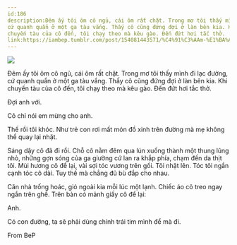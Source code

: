 ```yaml
---
id:186
description:Đêm ấy tôi ôm cô ngủ, cái ôm rất chặt. Trong mơ tôi thấy mình đi lạc đường,
cứ quanh quẩn ở một ga tàu vắng. Thấy cô cũng đứng đợi ở làn bên kia. Khi
chuyến tàu của cô đến, tôi chạy theo mà kêu gào. Đến đứt hơi tắc thở.
link:https://iambep.tumblr.com/post/154081443571/%C4%91%C3%AAm-%E1%BA%A5y-t%C3%B4i-%C3%B4m-c%C3%B4-ng%E1%BB%A7-c%C3%A1i-%C3%B4m-r%E1%BA%A5t-ch%E1%BA%B7t-trong-m%C6%A1
---
```


![](https://64.media.tumblr.com/65cadd876e1af33c1751bd024848eb2e/tumblr_ohq2fwb1fe1u3a9rjo1_1280.jpg)

Đêm ấy tôi ôm cô ngủ, cái ôm rất chặt. Trong mơ tôi thấy mình đi lạc đường,
cứ quanh quẩn ở một ga tàu vắng. Thấy cô cũng đứng đợi ở làn bên kia. Khi
chuyến tàu của cô đến, tôi chạy theo mà kêu gào. Đến đứt hơi tắc thở.

Đợi anh với.

Cô chỉ nói em mừng cho anh.

Thế rồi tôi khóc. Như trẻ con rơi mất món đồ xinh trên đường mà mẹ không
thể quay lại nhặt.

Sáng dậy cô đã đi rồi. Chỗ cô nằm đêm qua lún xuống thành một thung lũng
nhỏ, những gợn sóng của ga giường cứ lan ra khắp phía, chạm đến da thịt
tôi. Mùi hương cô để lại, vài sợi tóc vương trên gối. Tôi nhặt lên. Tóc
tôi ngắn cạnh tóc cô dài. Tuy thế mà chẳng đủ bù đắp cho nhau.

Căn nhà trống hoác, gió ngoài kia mỗi lúc một lạnh. Chiếc áo cô treo ngay
ngắn trên ghế. Trên bàn có mảnh giấy cô để lại:

Anh.

Có con đường, ta sẽ phải dùng chính trái tim mình để mà đi.

From BeP